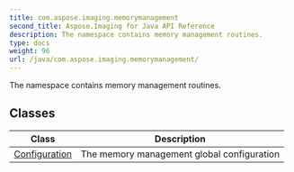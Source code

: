 ```yaml
---
title: com.aspose.imaging.memorymanagement
second_title: Aspose.Imaging for Java API Reference
description: The namespace contains memory management routines.
type: docs
weight: 96
url: /java/com.aspose.imaging.memorymanagement/
---
```


The namespace contains memory management routines.


## Classes

| Class | Description |
| --- | --- |
| [Configuration](../com.aspose.imaging.memorymanagement/configuration) | The memory management global configuration |
